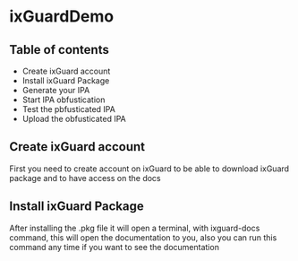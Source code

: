 # ixGuardDemo

## Table of contents
* Create ixGuard account
* Install ixGuard Package
* Generate your IPA
* Start IPA obfustication
* Test the pbfusticated IPA
* Upload the obfusticated IPA 


## Create ixGuard account
First you need to create account on ixGuard to be able to download ixGuard package
and to have access on the docs

## Install ixGuard Package
After installing the .pkg file it will open a terminal,
with ixguard-docs command, this will open the documentation to you, also you can run this command any time if you want 
to see the documentation 



